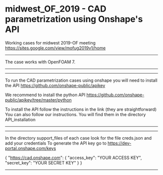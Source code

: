 # midwest_OF_2019 - CAD parametrization using Onshape's API

Working cases for midwest 2019-OF meeting
https://sites.google.com/view/mofug2019v1/home



****************************************************************************************

The case works with OpenFOAM 7.

****************************************************************************************







****************************************************************************************

To run the CAD parametrization cases using onshape you will need to install the API
https://github.com/onshape-public/apikey

We recommend to install the python API
https://github.com/onshape-public/apikey/tree/master/python

To install the API follow the instructions in the link (they are straightforward)
You can also follow our instructions.  You will find them in the directory API_installation

****************************************************************************************



****************************************************************************************

In the directory support_files of each case look for the file creds.json and add your credentials
To generate the API key go to https://dev-portal.onshape.com/keys

{
    "https://cad.onshape.com": {
        "access_key": "YOUR ACCESS KEY",
        "secret_key": "YOUR SECRET KEY"
    }
}

****************************************************************************************
